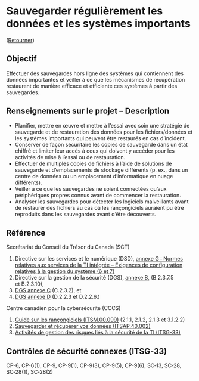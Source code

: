 # Sauvegarder régulièrement les données et les systèmes importants

([Retourner](/README.md#lignes-directrices))

## Objectif

Effectuer des sauvegardes hors ligne des systèmes qui contiennent des données importantes et veiller à ce que les mécanismes de récupération restaurent de manière efficace et efficiente ces systèmes à partir des sauvegardes.

## Renseignements sur le projet – Description

- Planifier, mettre en œuvre et mettre à l’essai avec soin une stratégie de sauvegarde et de restauration des données pour les fichiers/données et les systèmes importants qui peuvent être restaurés en cas d’incident.
- Conserver de façon sécuritaire les copies de sauvegarde dans un état chiffré et limiter leur accès à ceux qui doivent y accéder pour les activités de mise à l’essai ou de restauration.
- Effectuer de multiples copies de fichiers à l’aide de solutions de sauvegarde et d’emplacements de stockage différents (p. ex., dans un centre de données ou un emplacement d’informatique en nuage différents).
- Veiller à ce que les sauvegardes ne soient connectées qu’aux périphériques propres connus avant de commencer la restauration.
- Analyser les sauvegardes pour détecter les logiciels malveillants avant de restaurer des fichiers au cas où les rançongiciels auraient pu être reproduits dans les sauvegardes avant d’être découverts.

## Référence

Secrétariat du Conseil du Trésor du Canada (SCT)

1. Directive sur les services et le numérique (DSD), [annexe G : Normes relatives aux services de la TI intégrée – Exigences de configuration relatives à la gestion du système (6 et 7)](https://www.gcpedia.gc.ca/gcwiki/images/c/c9/13_-_Exigences_de_configuration_relatives_Ã_la_gestion_du_systÃ¨me.pdf)
2. Directive sur la gestion de la sécurité (DGS), [annexe B,](https://www.tbs-sct.gc.ca/pol/doc-fra.aspx?id=32611#appB) (B.2.3.7.5 et B.2.3.10),
3. [DGS annexe C](https://www.tbs-sct.gc.ca/pol/doc-fra.aspx?id=32611#appC) (C.2.3.2), et
4. [DGS annexe D](https://www.tbs-sct.gc.ca/pol/doc-fra.aspx?id=32611#appD) (D.2.2.3 et D.2.2.6.)

Centre canadien pour la cybersécurité (CCCS)

1. [Guide sur les rançongiciels (ITSM.00.099)](https://cyber.gc.ca/fr/orientation/guide-sur-les-rancongiciels-itsm00099) (2.1.1, 2.1.2, 2.1.3 et 3.1.2.2)
2. [Sauvegarder et récupérer vos données (ITSAP.40.002)](https://www.cyber.gc.ca/fr/orientation/sauvegarder-et-recuperer-vos-donnees-itsap40002)
3. [Activités de gestion des risques liés à la sécurité de la TI (ITSG-33)](https://www.cyber.gc.ca/fr/orientation/annexe-1-activites-de-gestion-des-risques-lies-la-securite-des-ti-itsg-33)

## Contrôles de sécurité connexes (ITSG-33)

CP-6, CP-6(1), CP-9, CP-9(1), CP-9(3), CP-9(5), CP-9(6), SC‑13, SC‑28, SC‑28(1), SC‑28(2)
